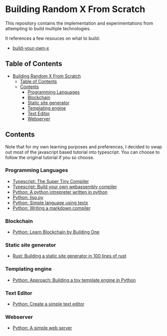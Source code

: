 # Building Random X From Scratch

This repository contains the implementation and experimentations from attempting to build multiple technologies.

It references a few resouces on what to build:

- [build-your-own-x](https://github.com/danistefanovic/build-your-own-x)

## Table of Contents

- [Building Random X From Scratch](#building-random-x-from-scratch)
  - [Table of Contents](#table-of-contents)
  - [Contents](#contents)
    - [Programming Languages](#programming-languages)
    - [Blockchain](#blockchain)
    - [Static site generator](#static-site-generator)
    - [Templating engine](#templating-engine)
    - [Text Editor](#text-editor)
    - [Webserver](#webserver)

## Contents

Note that for my own learning purposes and preferences, I decided to swap out most of the javascript based tutorial into typescript. You can choose to follow the original tutorial if you so choose.

### Programming Languages

- [Typescript: The Super Tiny Compiler](./programming_languages/the_super_tiny_compiler)
- [Typescript: Build your own webassembly compiler](./programming_languages/build_your_own_webassembly_compiler)
- [Python: A python intrepreter written in python](./programming_languages/a_python_interpreter_written_in_python)
- [Python: lisp.py](./programming_languages/lisp.py)
- [Python: Simple language using textx](./programming_languages/textx_simple_lang)
- [Python: Writing a markdown compiler](./programming_languages/writing_a_markdown_compiler)
### Blockchain

- [Python: Learn Blockchain by Building One](./blockchain/learn_blockchains_by_building_one)

### Static site generator

- [Rust: Building a static site generator in 100 lines of rust](./static_site_generator/building_a_static_site_generator_in_100_lines_of_rust)
### Templating engine

- [Python: Approach: Building a toy template engine in Python](./templating_engine/approach_building_a_toy_template_engine_in_python)

### Text Editor

- [Python: Create a simple text editor](./text_editor/create_a_simple_text_editor)

### Webserver

- [Python: A simple web server](./web_server/a_simple_web_server)

